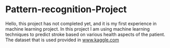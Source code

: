 # Pattern-recognition-Project
Hello,
this project has not completed yet, and it is my first experience in machine learning project.
In this project I am using machine learning techniques to predict stroke based on various health aspects of the patient.
The dataset that is used provided in www.kaggle.com
